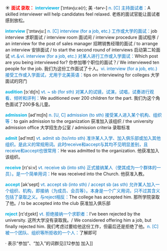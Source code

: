 ☀ <font color="red">**面试 录取：**</font>
<font color="sky blue">**interviewer**</font> [ˈɪntəvju:ə(r); 美 -tərv-]
<font color="#0070c0">n. [C] 主持面试者：</font>A skilled interviewer will help candidates feel relaxed. 老练的面试官能让面试者感到放松。

<font color="sky blue">**interview**</font> ['ɪntəvju:] 
<font color="#0070c0">n. [C] interview (for a job, etc.) 工作或大学的面试：</font>job interview 求职面试 / interview room 面试间 / interview procedure 面试程序 / an interview for the post of sales manager 招聘销售经理的面试 / to arrange an interview 安排面试 / to start the second round of interviews 启动第二轮面试 <font color="#0070c0">vt.＆vi. interview (for a job, etc.) 对某人进行工作或入学面试：</font>Which post are you being interviewed for? 你参加哪个职位的面试？/ We interviewed ten people for the job. 我们为这份工作面试了十人。<font color="#0070c0">vi. interview (for a job, etc.) 接受工作或入学面试，尤用于北美英语：</font>tips on interviewing for colleges 大学面试的窍门
       
<font color="sky blue">**audition**</font> [ɔ:ˈdɪʃn]
<font color="#0070c0">vt. ~ sb (for sth) 对某人的试镜，试演，试唱，试奏进行观看、倾听和评判：</font>We auditioned over 200 children for the part. 我们为这个角色面试了200多名儿童。

<font color="sky blue">**admission**</font> [əd'mɪʃn] 
<font color="#0070c0">n. [U, C] admission (to sth) 接受某人进入某个机构、组织等：</font>to gain admission to the organization 获准加入该组织 / the university admission office 大学招生办公室 / admission criteria 录取标准

<font color="sky blue">**admit**</font> [əd'mɪt] 
<font color="#0070c0">vt. admit sb (to/into sth) 准许某人入学、加入俱乐部或加入其他组织。是此义的常规用词。此时receive和accept与其均不见明显差别，且receive和accept也很常用：</font>He was admitted to the organization. 他获准加入该组织。

<font color="sky blue">**receive**</font> [rɪ'si:v] 
<font color="#0070c0">vt. receive sb (into sth) 正式接纳某人（使其成为一个群体的一员）。是一个简单用词：</font>He was received into the Church. 他获准入教。

<font color="sky blue">**accept**</font> [ək'sept] 
<font color="#0070c0">vt. accept sb (into sth) / accept sb (as sth) 允许某人加入一个组织、机构，即接纳（为成员、会员等）。本身是一个广义用词，只不过其含义包括了录取之义。与reject相反：</font>The college has accepted him. 那所学院录取了他。/ to be accepted into the club 获准加入俱乐部

<font color="sky blue">**reject**</font> [rɪ'dӡekt] 
<font color="#0070c0">vt. 拒绝接纳一个求职者：</font>I’ve been rejected by the university. 这所大学没有录取我。/ We considered offering him a job, but finally rejected him. 我们考虑过要给他这份工作，但最后还是拒绝了他。<font color="#0070c0">n. [C] 被一个团队、组织等所拒收的一个人：</font>了解即可

· 表示“参加”、“加入”的词群见[[12参加 加入]]
